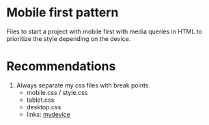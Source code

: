# Mobile first pattern
Files to start a project with mobile first with media queries in HTML to prioritize the style depending on the device.

# Recommendations
1. Always separate my css files with break points.
    * mobile.css / style.css
    * tablet.css
    * desktop.css
    * links: [mydevice](mydevice.io)

